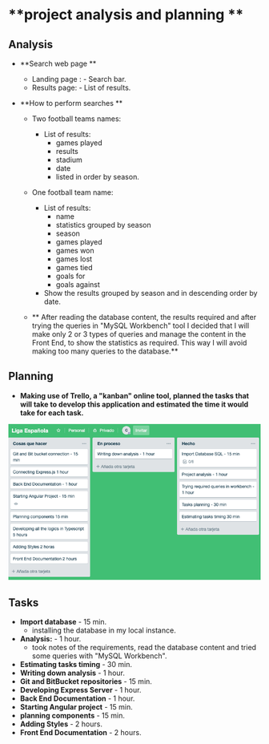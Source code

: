 **project analysis and planning **
===

**Analysis**
----
  * **Search web page **
      * Landing page : - Search bar.
      * Results page: - List of results.

* **How to perform searches **
  * Two football teams names:
      * List of results:
          * games played
          * results
          * stadium
          * date
          * listed in order by season.    
  * One football team name:
    * List of results:
        * name
        * statistics grouped by season
        * season
        * games played
        * games won
        * games lost
        * games tied
        * goals for
        * goals against
    * Show the results grouped by season and in descending order by date.


  * ** After reading the database content, the results required and after trying the queries in "MySQL Workbench" tool I decided that I will  make only 2 or 3 types of queries and manage the content in the Front End, to show the statistics as required. This way I will avoid making too many queries to the database.**


**Planning**
--

* **Making use of Trello, a "kanban" online tool, planned the tasks that will take to develop this application and estimated the time it would take for each task.**

![Kanban Plan](./plan.png)


**Tasks**
--
* **Import database** - 15 min.
  * installing the database in my local instance.
* **Analysis:** - 1 hour.
  * took notes of the requirements, read the database content and tried some queries with "MySQL Workbench".
* **Estimating tasks timing** - 30 min.
* **Writing down analysis** - 1 hour.
* **Git and BitBucket repositories** - 15 min.
* **Developing Express Server** - 1 hour.
* **Back End Documentation** - 1 hour.
* **Starting Angular project** - 15 min.
* **planning components** - 15 min.
* **Adding Styles** - 2 hours.
* **Front End Documentation** - 2 hours.
